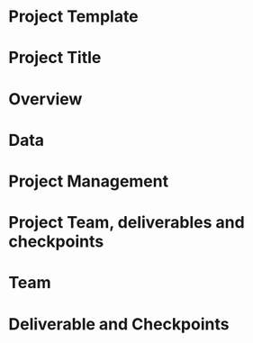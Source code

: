 # Project Template

# Project Title

# Overview

# Data

# Project Management

# Project Team, deliverables and checkpoints

# Team

# Deliverable and Checkpoints
